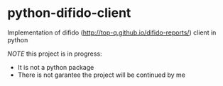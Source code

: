 # python-difido-client
Implementation of difido (http://top-q.github.io/difido-reports/) client in python

*NOTE* this project is in progress:
- It is not a python package
- There is not garantee the project will be continued by me
